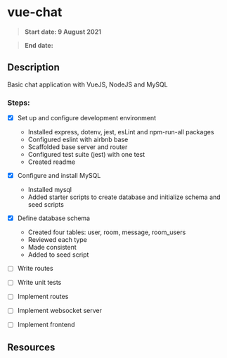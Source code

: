 # vue-chat

> **Start date: 9 August 2021**

> **End date:**

## Description

Basic chat application with VueJS, NodeJS and MySQL

### Steps:

- [x] Set up and configure development environment

  - Installed express, dotenv, jest, esLint and npm-run-all packages
  - Configured eslint with airbnb base
  - Scaffolded base server and router
  - Configured test suite (jest) with one test
  - Created readme

- [x] Configure and install MySQL

  - Installed mysql
  - Added starter scripts to create database and initialize schema and seed scripts

- [x] Define database schema

  - Created four tables: user, room, message, room_users
  - Reviewed each type
  - Made consistent
  - Added to seed script

- [ ] Write routes

- [ ] Write unit tests

- [ ] Implement routes

- [ ] Implement websocket server

- [ ] Implement frontend

## Resources
